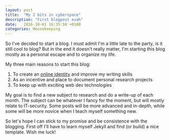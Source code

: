 ```yaml
---
layout: post
title:  "My 2 bits in cyberspace"
description: "First blogpost evah"
date:   2016-10-01 16:35:58 +0100
categories: Housekeeping
---
```

So I've decided to start a blog. I must admit I'm a little late to the party, is it still cool to blog? But in the end it doesn't really matter, I'm starting this blog mostly as a personal escape and to organize my life.

My three main reasons to start this blog:

1. To create an [online identity](https://www.troyhunt.com/why-online-identities-are-smart-career/) and improve my writing skills
2. As an incentive and place to document personal research projects
3. To keep up with exciting web dev technologies

My goal is to find a new subject to research and do a write-up of each month. The subject can be whatever I fancy for the moment, but will mostly relate to IT-security. Some posts will be more advanced and in-depth, while some will be more novice when I teach myself something new.

So let's hope I can stick to my promise and be consistence with the blogging. First off I'll have to learn myself Jekyll and find (or build) a nice template. Wish me luck!

